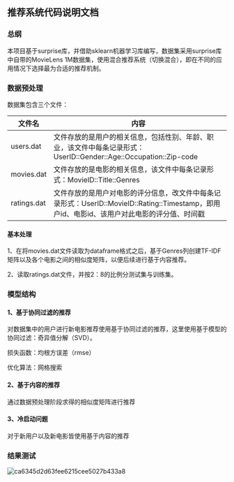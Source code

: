 ## 推荐系统代码说明文档

### 总纲

本项目基于surprise库，并借助sklearn机器学习库编写，数据集采用surprise库中自带的MovieLens 1M数据集，使用混合推荐系统（切换混合），即在不同的应用情况下选择最为合适的推荐机制。

### 数据预处理

数据集包含三个文件：

| 文件名      | 内容                                                         |
| ----------- | ------------------------------------------------------------ |
| users.dat   | 文件存放的是用户的相关信息，包括性别、年龄、职业，该文件中每条记录形式：UserID::Gender::Age::Occupation::Zip-code |
| movies.dat  | 文件存放的是电影的相关信息，该文件中每条记录形式：MovieID::Title::Genres |
| ratings.dat | 文件存放的是用户对电影的评分信息，改文件中每条记录形式：UserID::MovieID::Rating::Timestamp，即用户id、电影id、该用户对此电影的评分值、时间戳 |

#### 基本处理

1、在将movies.dat文件读取为dataframe格式之后，基于Genres列创建TF-IDF矩阵以及各个电影之间的相似度矩阵，以便后续进行基于内容推荐。

2、读取ratings.dat文件，并按2：8的比例分测试集与训练集。

### 模型结构

#### 1、基于协同过滤的推荐

对数据集中的用户进行新电影推荐使用基于协同过滤的推荐，这里使用基于模型的协同过滤：奇异值分解（SVD）。

损失函数：均根方误差（rmse）

优化算法：网格搜索

#### 2、基于内容的推荐

通过数据预处理阶段求得的相似度矩阵进行推荐

#### 3、冷启动问题

对于新用户以及新电影皆使用基于内容的推荐

### 结果测试

![ca6345d2d63fee6215cee5027b433a8](https://github.com/user-attachments/assets/2f384f35-498a-49d7-93ba-1a79a0f4509b)

